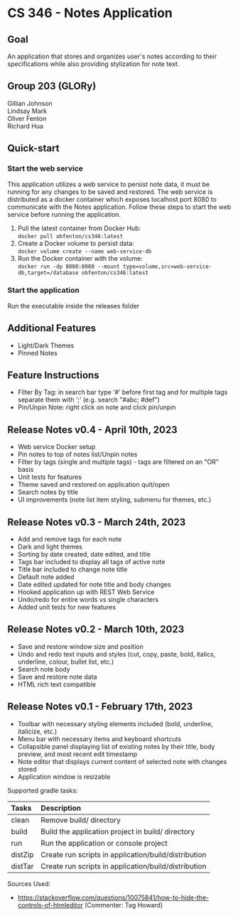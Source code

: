 # CS 346 - Notes Application

## Goal
An application that stores and organizes user's notes according to their specifications while also providing stylization for note text.

## Group 203 (GLORy)
Gillian Johnson  
Lindsay Mark  
Oliver Fenton  
Richard Hua

## Quick-start
### Start the web service
This application utilizes a web service to persist note data, it must be running for any changes to be saved and restored.
The web service is distributed as a docker container which exposes localhost port 8080 to communicate with the Notes application.
Follow these steps to start the web service before running the application.
1. Pull the latest container from Docker Hub:  
`docker pull obfenton/cs346:latest`
2. Create a Docker volume to persist data:  
`docker volume create --name web-service-db`
3. Run the Docker container with the volume:  
`docker run -dp 8080:8080 --mount type=volume,src=web-service-db,target=/database obfenton/cs346:latest`

### Start the application
Run the executable inside the releases folder

## Additional Features
* Light/Dark Themes
* Pinned Notes

## Feature Instructions
* Filter By Tag: in search bar type ‘#’ before first tag and for multiple tags separate them with ‘;’ (e.g. search "#abc; #def")
* Pin/Unpin Note: right click on note and click pin/unpin

## Release Notes v0.4 - April 10th, 2023
* Web service Docker setup
* Pin notes to top of notes list/Unpin notes
* Filter by tags (single and multiple tags) - tags are filtered on an "OR" basis
* Unit tests for features
* Theme saved and restored on application quit/open
* Search notes by title
* UI improvements (note list item styling, submenu for themes, etc.)

## Release Notes v0.3 - March 24th, 2023
* Add and remove tags for each note
* Dark and light themes
* Sorting by date created, date edited, and title
* Tags bar included to display all tags of active note
* Title bar included to change note title
* Default note added
* Date edited updated for note title and body changes
* Hooked application up with REST Web Service
* Undo/redo for entire words vs single characters
* Added unit tests for new features

## Release Notes v0.2 - March 10th, 2023
* Save and restore window size and position
* Undo and redo text inputs and styles (cut, copy, paste, bold, italics, underline, colour, bullet list, etc.)
* Search note body
* Save and restore note data
* HTML rich text compatible

## Release Notes v0.1 - February 17th, 2023
* Toolbar with necessary styling elements included (bold, underline, italicize, etc.)
* Menu bar with necessary items and keyboard shortcuts
* Collapsible panel displaying list of existing notes by their title, body preview, and most recent edit timestamp 
* Note editor that displays current content of selected note with changes stored
* Application window is resizable


Supported gradle tasks:

| Tasks   | Description                                          |
|:--------|:-----------------------------------------------------|
| clean   | Remove build/ directory                              |
| build   | Build the application project in build/ directory    |
| run     | Run the application or console project               |
| distZip | Create run scripts in application/build/distribution |
| distTar | Create run scripts in application/build/distribution |

Sources Used:
* https://stackoverflow.com/questions/10075841/how-to-hide-the-controls-of-htmleditor (Commenter: Tag Howard)